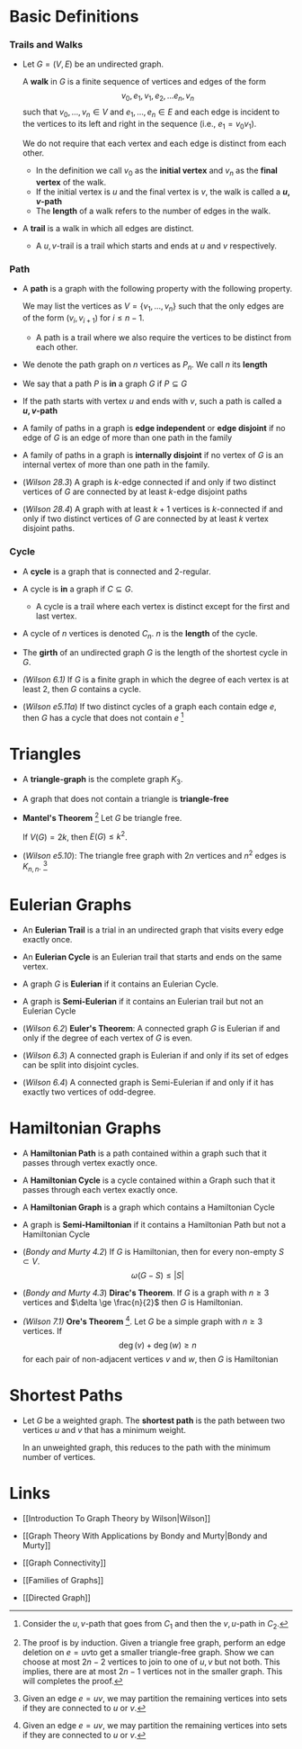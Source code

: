 # Basic Definitions
### Trails and Walks
* Let  $G=(V,E)$ be an undirected graph. 
  
  A **walk** in $G$ is a finite sequence of vertices and edges of the form 
  $$
  v_0, e_1, v_1, e_2, \dots e_n, v_n
  $$
   such that  $v_0, \dots, v_n \in V$ and $e_1, \dots, e_n \in E$ and each edge is incident to the vertices to its left and right in the sequence (i.e., $e_1=v_0v_1$).
   
   We do not require that each vertex and each edge is distinct from each other.
	* In the definition we call $v_0$ as the **initial vertex** and $v_n$ as the **final vertex** of the walk.
	* If the initial vertex is $u$ and the final vertex is $v$, the walk is called a **$u,v$-path**
	* The **length** of a walk refers to the number of edges in the walk.
 
* A **trail** is a walk in which all edges are distinct.
	* A $u,v$-trail is a trail which starts and ends at $u$ and $v$ respectively.

### Path
* A **path** is a graph with the following property with the following property.  
  
  We may list the vertices as  $V=\{v_1,\dots,v_n\}$ such that the only edges are of the form $(v_i, v_{i+1})$ for $i\le n-1$. 
	* A path is a trail where we also require the vertices to be distinct from each other.

* We denote the path graph on $n$ vertices as $P_n$. We call $n$ its **length**

* We say that a path $P$ is **in** a graph $G$ if $P\subseteq G$
* If the path starts with vertex $u$ and ends with $v$, such a path is called a  **$u,v$-path**

* A family of paths in a graph is **edge independent** or **edge disjoint**  if no edge of $G$ is an edge of more than one path in the family
* A family of paths in a graph is **internally disjoint** if no vertex of $G$ is an internal vertex of more than one path in the family.

* (*Wilson 28.3*) A graph is $k$-edge connected if and only if two distinct vertices of $G$ are connected by at least $k$-edge disjoint paths
* (*Wilson 28.4*) A graph with at least $k+1$ vertices is $k$-connected if and only if two distinct vertices of $G$ are connected by at least $k$ vertex disjoint paths.

### Cycle
* A **cycle** is a graph that is connected and 2-regular.
  
* A cycle is **in** a graph if $C\subseteq G$. 
	* A cycle is a trail where each vertex is distinct except for the first and last vertex.
* A cycle of $n$ vertices is denoted $C_n$. $n$ is the **length** of the cycle.

* The **girth** of an undirected graph $G$ is the length of the shortest cycle in $G$.

* *(Wilson 6.1)* If $G$ is a finite graph in which the degree of each vertex is at least $2$, then $G$ contains a cycle.
* (*Wilson e5.11a*) If two distinct cycles of a graph each contain edge $e$, then $G$ has a cycle that does not contain $e$ [^3]

[^3]: Consider the $u,v$-path that goes from $C_1$ and then the $v,u$-path in $C_2$.

# Triangles
* A **triangle-graph** is the complete graph $K_3$. 
* A graph that does not contain a triangle is **triangle-free**

* **Mantel's Theorem** [^1]  Let $G$ be triangle free. 
  
  If $V(G)=2k$, then $E(G)\le k^2$. 

* (*Wilson e5.10*): The triangle free graph with $2n$ vertices and $n^2$ edges is $K_{n,n}$. [^2]

[^1]: The proof is by induction. Given a triangle free graph, perform an edge deletion on $e=uv$to get a smaller triangle-free graph. Show we can choose at most $2n-2$ vertices to join to one of $u,v$ but not both. This implies, there are at most $2n-1$ vertices not in the smaller graph. This will completes the proof.
[^2]:  Given an edge $e=uv$, we may partition the remaining vertices into sets if they are connected to $u$ or $v$.

# Eulerian Graphs
* An **Eulerian Trail** is a trial in an undirected graph that visits every edge exactly once.
* An **Eulerian Cycle** is an Eulerian trail that starts and ends on the same vertex.
* A graph $G$ is **Eulerian** if it contains an Eulerian Cycle.
* A graph is **Semi-Eulerian** if it contains an Eulerian trail but not an Eulerian Cycle

* (*Wilson 6.2*) **Euler's Theorem**: A connected graph $G$ is Eulerian if and only if the degree of each vertex of $G$ is even.
* (*Wilson 6.3*) A connected graph is Eulerian if and only if its set of edges can be split into disjoint cycles.
* (*Wilson 6.4*) A connected graph is Semi-Eulerian if and only if it has exactly two vertices of odd-degree.

# Hamiltonian Graphs
* A **Hamiltonian Path** is a path contained within a graph such that it passes through vertex exactly once.
* A **Hamiltonian Cycle** is a cycle contained within a Graph such that it passes through each vertex exactly once.
* A **Hamiltonian Graph** is a graph which contains a Hamiltonian Cycle
* A graph is **Semi-Hamiltonian** if it contains a Hamiltonian Path but not a Hamiltonian Cycle

* (*Bondy and Murty 4.2*) If $G$ is Hamiltonian, then for every non-empty $S\subset V$. 
  $$
  \omega(G-S) \le |S|
  $$
* (*Bondy and Murty 4.3*) **Dirac's Theorem**. If $G$ is a graph with $n\ge 3$ vertices and $\delta \ge \frac{n}{2}$ then $G$ is Hamiltonian.

* *(Wilson 7.1)* **Ore's Theorem** [^2]. Let $G$ be a simple graph with $n\ge 3$ vertices. If $$\deg(v)+\deg(w)\ge n$$for each pair of non-adjacent vertices $v$ and $w$, then $G$ is Hamiltonian

[^2]: Ore's Theorem generalizes Dirac's Theorem

# Shortest Paths
* Let $G$ be a weighted graph. The **shortest path** is the path between two vertices $u$ and $v$ that has a minimum weight.
  
  In an unweighted graph, this reduces to the path with the minimum number of vertices.

# Links
* [[Introduction To Graph Theory by Wilson|Wilson]]
* [[Graph Theory With Applications by Bondy and Murty|Bondy and Murty]]

* [[Graph Connectivity]]
* [[Families of Graphs]]
* [[Directed Graph]]